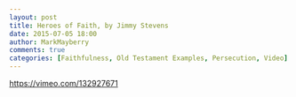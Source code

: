 ```yaml
---
layout: post
title: Heroes of Faith, by Jimmy Stevens
date: 2015-07-05 18:00
author: MarkMayberry
comments: true
categories: [Faithfulness, Old Testament Examples, Persecution, Video]
---
```

https://vimeo.com/132927671
